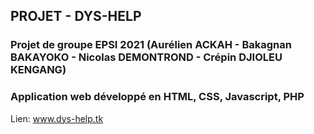 ## PROJET - DYS-HELP
 
### Projet de groupe EPSI 2021 (Aurélien ACKAH - Bakagnan BAKAYOKO - Nicolas DEMONTROND - Crépin DJIOLEU KENGANG)

### Application web développé en HTML, CSS, Javascript, PHP

Lien: www.dys-help.tk

